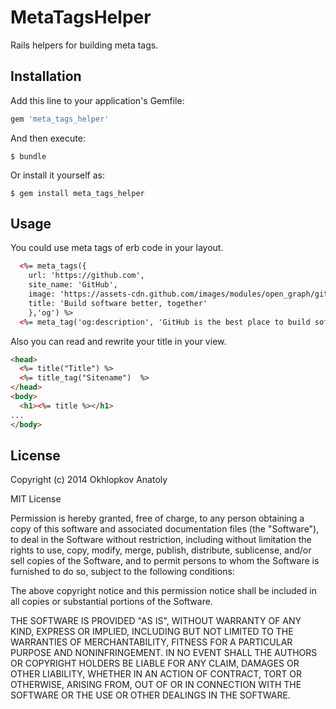 # MetaTagsHelper

Rails helpers for building meta tags.

## Installation

Add this line to your application's Gemfile:

```ruby
gem 'meta_tags_helper'
```

And then execute:

    $ bundle

Or install it yourself as:

    $ gem install meta_tags_helper

## Usage

You could use meta tags of erb code in your layout.
```html
  <%= meta_tags({
    url: 'https://github.com',
    site_name: 'GitHub',
    image: 'https://assets-cdn.github.com/images/modules/open_graph/github-logo.png',
    title: 'Build software better, together'
    },'og') %>
  <%= meta_tag('og:description', 'GitHub is the best place to build software together. Over 4 million people use GitHub to share code.') %>
```
Also you can read and rewrite your title in your view.
```html
<head>
  <%= title("Title") %>
  <%= title_tag("Sitename")  %>
</head>
<body>
  <h1><%= title %></h1>
...
</body>
```


## License

Copyright (c) 2014 Okhlopkov Anatoly

MIT License

Permission is hereby granted, free of charge, to any person obtaining
a copy of this software and associated documentation files (the
"Software"), to deal in the Software without restriction, including
without limitation the rights to use, copy, modify, merge, publish,
distribute, sublicense, and/or sell copies of the Software, and to
permit persons to whom the Software is furnished to do so, subject to
the following conditions:

The above copyright notice and this permission notice shall be
included in all copies or substantial portions of the Software.

THE SOFTWARE IS PROVIDED "AS IS", WITHOUT WARRANTY OF ANY KIND,
EXPRESS OR IMPLIED, INCLUDING BUT NOT LIMITED TO THE WARRANTIES OF
MERCHANTABILITY, FITNESS FOR A PARTICULAR PURPOSE AND
NONINFRINGEMENT. IN NO EVENT SHALL THE AUTHORS OR COPYRIGHT HOLDERS BE
LIABLE FOR ANY CLAIM, DAMAGES OR OTHER LIABILITY, WHETHER IN AN ACTION
OF CONTRACT, TORT OR OTHERWISE, ARISING FROM, OUT OF OR IN CONNECTION
WITH THE SOFTWARE OR THE USE OR OTHER DEALINGS IN THE SOFTWARE.
